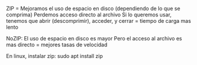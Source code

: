ZIP = 
Mejoramos el uso de espacio en disco (dependiendo de lo que se comprima)
Perdemos acceso directo al archivo
Si lo queremos usar, tenemos que abrir (descomprimir), acceder, y cerrar = tiempo de carga mas lento

NoZIP:
El uso de espacio en disco es mayor
Pero el acceso al archivo es mas directo = mejores tasas de velocidad

En linux, instalar zip:
sudo apt install zip


